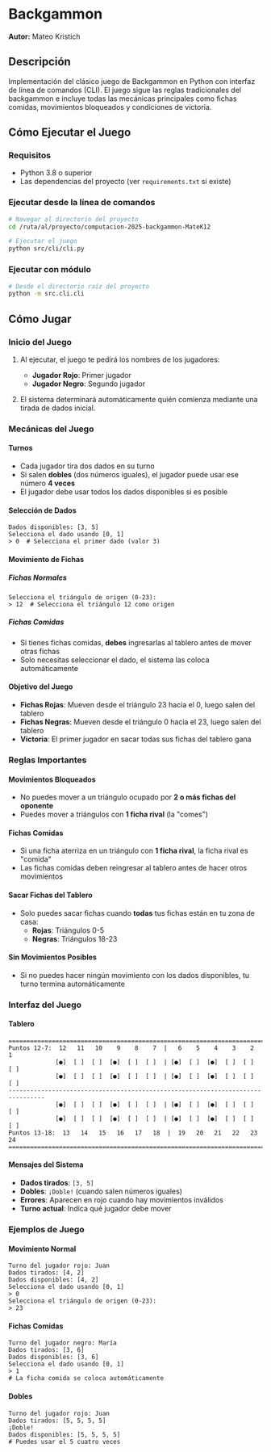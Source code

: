 # Backgammon

**Autor:** Mateo Kristich

## Descripción
Implementación del clásico juego de Backgammon en Python con interfaz de línea de comandos (CLI). El juego sigue las reglas tradicionales del backgammon e incluye todas las mecánicas principales como fichas comidas, movimientos bloqueados y condiciones de victoria.

## Cómo Ejecutar el Juego

### Requisitos
- Python 3.8 o superior
- Las dependencias del proyecto (ver `requirements.txt` si existe)

### Ejecutar desde la línea de comandos
```bash
# Navegar al directorio del proyecto
cd /ruta/al/proyecto/computacion-2025-backgammon-MateK12

# Ejecutar el juego
python src/cli/cli.py
```

### Ejecutar con módulo
```bash
# Desde el directorio raíz del proyecto
python -m src.cli.cli
```

## Cómo Jugar

### Inicio del Juego
1. Al ejecutar, el juego te pedirá los nombres de los jugadores:
   - **Jugador Rojo**: Primer jugador
   - **Jugador Negro**: Segundo jugador

2. El sistema determinará automáticamente quién comienza mediante una tirada de dados inicial.

### Mecánicas del Juego

#### Turnos
- Cada jugador tira dos dados en su turno
- Si salen **dobles** (dos números iguales), el jugador puede usar ese número **4 veces**
- El jugador debe usar todos los dados disponibles si es posible

#### Selección de Dados
```
Dados disponibles: [3, 5]
Selecciona el dado usando [0, 1]
> 0  # Selecciona el primer dado (valor 3)
```

#### Movimiento de Fichas

##### Fichas Normales
```
Selecciona el triángulo de origen (0-23): 
> 12  # Selecciona el triángulo 12 como origen
```

##### Fichas Comidas
- Si tienes fichas comidas, **debes** ingresarlas al tablero antes de mover otras fichas
- Solo necesitas seleccionar el dado, el sistema las coloca automáticamente

#### Objetivo del Juego
- **Fichas Rojas**: Mueven desde el triángulo 23 hacia el 0, luego salen del tablero
- **Fichas Negras**: Mueven desde el triángulo 0 hacia el 23, luego salen del tablero
- **Victoria**: El primer jugador en sacar todas sus fichas del tablero gana

### Reglas Importantes

#### Movimientos Bloqueados
- No puedes mover a un triángulo ocupado por **2 o más fichas del oponente**
- Puedes mover a triángulos con **1 ficha rival** (la "comes")

#### Fichas Comidas
- Si una ficha aterriza en un triángulo con **1 ficha rival**, la ficha rival es "comida"
- Las fichas comidas deben reingresar al tablero antes de hacer otros movimientos

#### Sacar Fichas del Tablero
- Solo puedes sacar fichas cuando **todas** tus fichas están en tu zona de casa:
  - **Rojas**: Triángulos 0-5
  - **Negras**: Triángulos 18-23

#### Sin Movimientos Posibles
- Si no puedes hacer ningún movimiento con los dados disponibles, tu turno termina automáticamente

### Interfaz del Juego

#### Tablero
```
================================================================================
Puntos 12-7:  12   11   10    9    8    7  |   6    5    4    3    2    1
             [●]  [ ]  [ ]  [●]  [ ]  [ ]  | [●]  [ ]  [●]  [ ]  [ ]  [ ]
             [●]  [ ]  [ ]  [●]  [ ]  [ ]  | [●]  [ ]  [●]  [ ]  [ ]  [ ]
--------------------------------------------------------------------------------
             [●]  [ ]  [ ]  [●]  [ ]  [ ]  | [●]  [ ]  [●]  [ ]  [ ]  [ ]
             [●]  [ ]  [ ]  [●]  [ ]  [ ]  | [●]  [ ]  [●]  [ ]  [ ]  [ ]
Puntos 13-18:  13   14   15   16   17   18  |  19   20   21   22   23   24
================================================================================
```

#### Mensajes del Sistema
- **Dados tirados**: `[3, 5]`
- **Dobles**: `¡Doble!` (cuando salen números iguales)
- **Errores**: Aparecen en rojo cuando hay movimientos inválidos
- **Turno actual**: Indica qué jugador debe mover

### Ejemplos de Juego

#### Movimiento Normal
```
Turno del jugador rojo: Juan
Dados tirados: [4, 2]
Dados disponibles: [4, 2]
Selecciona el dado usando [0, 1]
> 0
Selecciona el triángulo de origen (0-23): 
> 23
```

#### Fichas Comidas
```
Turno del jugador negro: María
Dados tirados: [3, 6]
Dados disponibles: [3, 6]
Selecciona el dado usando [0, 1]
> 1
# La ficha comida se coloca automáticamente
```

#### Dobles
```
Turno del jugador rojo: Juan
Dados tirados: [5, 5, 5, 5]
¡Doble!
Dados disponibles: [5, 5, 5, 5]
# Puedes usar el 5 cuatro veces
```
